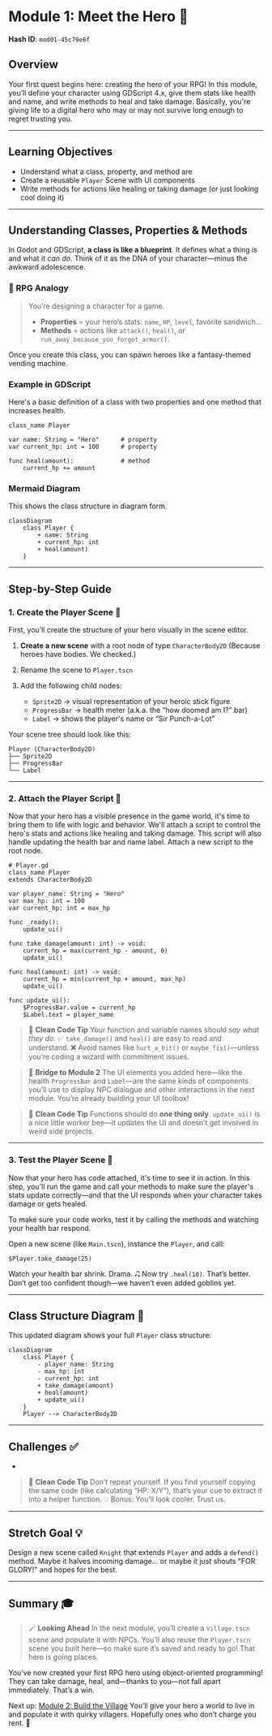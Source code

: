 # Module 1: Meet the Hero 🧙

**Hash ID**: `mod01-45c79e6f`

## Overview

Your first quest begins here: creating the hero of your RPG!
In this module, you’ll define your character using GDScript 4.x, give them stats like health and name, and write methods to heal and take damage. Basically, you're giving life to a digital hero who may or may not survive long enough to regret trusting you.

---

## Learning Objectives

- Understand what a class, property, and method are
- Create a reusable `Player` Scene with UI components
- Write methods for actions like healing or taking damage (or just looking cool doing it)

---

## Understanding Classes, Properties & Methods

In Godot and GDScript, **a class is like a blueprint**. It defines what a thing _is_ and what it _can do_. Think of it as the DNA of your character—minus the awkward adolescence.

### 🧠 RPG Analogy

> You’re designing a character for a game.
>
> - **Properties** = your hero’s stats: `name`, `HP`, `level`, favorite sandwich...
> - **Methods** = actions like `attack()`, `heal()`, or `run_away_because_you_forgot_armor()`.

Once you create this class, you can spawn heroes like a fantasy-themed vending machine.

### Example in GDScript

Here's a basic definition of a class with two properties and one method that increases health.

```gdscript
class_name Player

var name: String = "Hero"      # property
var current_hp: int = 100      # property

func heal(amount):             # method
    current_hp += amount
```

### Mermaid Diagram

This shows the class structure in diagram form.

```mermaid
classDiagram
    class Player {
        + name: String
        + current_hp: int
        + heal(amount)
    }
```

---

## Step-by-Step Guide

### 1. Create the Player Scene 🎨

First, you’ll create the structure of your hero visually in the scene editor.

1. **Create a new scene** with a root node of type `CharacterBody2D`
   (Because heroes have bodies. We checked.)
2. Rename the scene to `Player.tscn`
3. Add the following child nodes:

   - `Sprite2D` → visual representation of your heroic stick figure
   - `ProgressBar` → health meter (a.k.a. the “how doomed am I?” bar)
   - `Label` → shows the player's name or “Sir Punch-a-Lot”

Your scene tree should look like this:

```text
Player (CharacterBody2D)
├── Sprite2D
├── ProgressBar
└── Label
```

---

### 2. Attach the Player Script 📜

Now that your hero has a visible presence in the game world, it's time to bring them to life with logic and behavior. We'll attach a script to control the hero's stats and actions like healing and taking damage. This script will also handle updating the health bar and name label. Attach a new script to the root node.

```gdscript
# Player.gd
class_name Player
extends CharacterBody2D

var player_name: String = "Hero"
var max_hp: int = 100
var current_hp: int = max_hp

func _ready():
    update_ui()

func take_damage(amount: int) -> void:
    current_hp = max(current_hp - amount, 0)
    update_ui()

func heal(amount: int) -> void:
    current_hp = min(current_hp + amount, max_hp)
    update_ui()

func update_ui():
    $ProgressBar.value = current_hp
    $Label.text = player_name
```

> 🧼 **Clean Code Tip**
> Your function and variable names should _say what they do_.
> ✅ `take_damage()` and `heal()` are easy to read and understand.
> ❌ Avoid names like `hurt_a_bit()` or `maybe_fix()`—unless you’re coding a wizard with commitment issues.

> 🧠 **Bridge to Module 2**
> The UI elements you added here—like the health `ProgressBar` and `Label`—are the same kinds of components you’ll use to display NPC dialogue and other interactions in the next module. You’re already building your UI toolbox!

> 🧼 **Clean Code Tip**
> Functions should do **one thing only**.
> `update_ui()` is a nice little worker bee—it updates the UI and doesn’t get involved in weird side projects.

---

### 3. Test the Player Scene 🧪

Now that your hero has code attached, it's time to see it in action. In this step, you'll run the game and call your methods to make sure the player's stats update correctly—and that the UI responds when your character takes damage or gets healed.

To make sure your code works, test it by calling the methods and watching your health bar respond.

Open a new scene (like `Main.tscn`), instance the `Player`, and call:

```gdscript
$Player.take_damage(25)
```

Watch your health bar shrink. Drama. 🎝
Now try `.heal(10)`. That’s better. Don’t get too confident though—we haven’t even added goblins yet.

---

## Class Structure Diagram 📏

This updated diagram shows your full `Player` class structure:

```mermaid
classDiagram
    class Player {
        - player_name: String
        - max_hp: int
        - current_hp: int
        + take_damage(amount)
        + heal(amount)
        + update_ui()
    }
    Player --> CharacterBody2D
```

---

## Challenges ✅

-

> 🧼 **Clean Code Tip**
> Don’t repeat yourself. If you find yourself copying the same code (like calculating “HP: X/Y”), that’s your cue to extract it into a helper function.
> 💡 Bonus: You’ll look cooler. Trust us.

---

## Stretch Goal 💡

Design a new scene called `Knight` that extends `Player` and adds a `defend()` method.
Maybe it halves incoming damage... or maybe it just shouts "FOR GLORY!" and hopes for the best.

---

## Summary 🎓

> 🪄 **Looking Ahead**
> In the next module, you’ll create a `Village.tscn` scene and populate it with NPCs. You’ll also reuse the `Player.tscn` scene you built here—so make sure it’s saved and ready to go! That hero is going places.

You’ve now created your first RPG hero using object-oriented programming! They can take damage, heal, and—thanks to you—not fall apart immediately. That’s a win.

Next up:
[Module 2: Build the Village](/tutorial/modules/02-build-the-village.md)
You’ll give your hero a world to live in and populate it with quirky villagers. Hopefully ones who don’t charge you rent. 🏨
